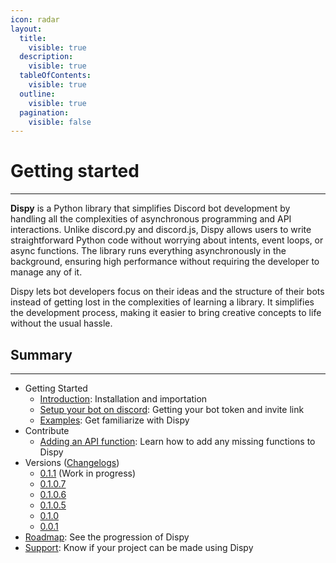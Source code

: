 ```yaml
---
icon: radar
layout:
  title:
    visible: true
  description:
    visible: true
  tableOfContents:
    visible: true
  outline:
    visible: true
  pagination:
    visible: false
---
```


# Getting started

***

**Dispy** is a Python library that simplifies Discord bot development by handling all the complexities of asynchronous programming and API interactions. Unlike discord.py and discord.js, Dispy allows users to write straightforward Python code without worrying about intents, event loops, or async functions. The library runs everything asynchronously in the background, ensuring high performance without requiring the developer to manage any of it.

Dispy lets bot developers focus on their ideas and the structure of their bots instead of getting lost in the complexities of learning a library. It simplifies the development process, making it easier to bring creative concepts to life without the usual hassle.

## Summary

***

* Getting Started
  * [Introduction](documentation/readme/introduction.md): Installation and importation
  * [Setup your bot on discord](documentation/readme/setup-your-bot-on-discord.md): Getting your bot token and invite link
  * [Examples](documentation/examples.md): Get familiarize with Dispy
* Contribute
  * [Adding an API function](informations/contribute/adding-an-api-function.md): Learn how to add any missing functions to Dispy
* Versions ([Changelogs](informations/changelogs/))
  * [0.1.1](informations/changelogs/0.1.1.md) (Work in progress)
  * [0.1.0.7](informations/changelogs/0.1.0.7.md)
  * [0.1.0.6](informations/changelogs/0.1.0.6.md)
  * [0.1.0.5](informations/changelogs/0.1.0.5.md)
  * [0.1.0](informations/changelogs/0.1.0.md)
  * [0.0.1](informations/changelogs/0.0.1.md)
* [Roadmap](informations/roadmap.md): See the progression of Dispy
* [Support](informations/support.md): Know if your project can be made using Dispy
